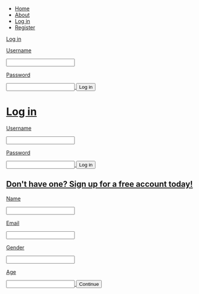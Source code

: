 <!DOCTYPE html>
<html>
<head>
<style>
.nav {
    list-style: none;
    text-align: right;
    padding: 1.3%;
    position: fixed;
    width: 100%;
    z-index: 20;

}

/* Option 1 - Display Inline */
.nav li {
    display: inline-block;
    font-size: 150%;
    margin-right: 3%;
    font-family: 'Fjalla One', sans-serif;
    font-weight: 100;

}

.nav a {
    text-decoration: none;
    color: #fff;
    display: block;
    transition: .3s background-color;
    -webkit-transition: font-size ease 2s;
    -moz-transition: font-size ease 2s;
    -o-transition: font-size ease 2s;
    text-decoration: none;
    position: relative;
    color: #ffffff;
}

.nav a:hover:after {
    width: 100%;
    font-size: 109%;
}


.nav a:after {
    content: '';
    position: absolute;
    bottom: 0;
    left: 0;
    width: 0%;
    border-bottom: 3px solid #32CD32;
    transition: 0.4s;
}

nav.navbar {
    background: #ffffff;
    -webkit-transition: all 0.4s ease;
    transition: all 0.4s ease;

}
   

</style>
<title>Livin Life</title>
</head>
<body>
<div class="nav_bar">
<ul>
<li><a href="/howtolivelifefordummies">Home</a></li>
<li><a href="/about">About</a></li>
<li><a href="/login">Log in</a></li>
<li><a href="/register">Register</a></li>
</ul>
</div>

<a href = "Login">
<head>
<title>Login</title>
Log in
</head>
<body>
<p>Username</p>
<input>
<p>Password</p>
<input>
<button>Log in</button>
</body>




<h1>Log in</h1>
<p>Username</p>
<input>
<p>Password</p>
<input>
<button>Log in</button>

<h2>Don't have one? Sign up for a free account today!</h2>
<p>Name</p>
<input>
<p>Email</p>
<input>
<p>Gender</p>
<input>
<p>Age</p>
<input>
<button>Continue</button>


</body>
</html>
